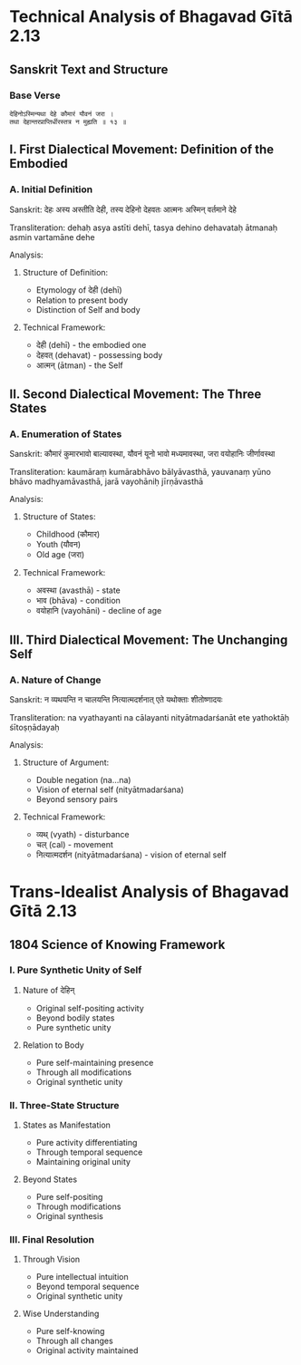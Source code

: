 # Technical Analysis of Bhagavad Gītā 2.13

## Sanskrit Text and Structure

### Base Verse
```sanskrit
देहिनोऽस्मिन्यथा देहे कौमारं यौवनं जरा ।
तथा देहान्तरप्राप्तिर्धीरस्तत्र न मुह्यति ॥ १३ ॥
```

## I. First Dialectical Movement: Definition of the Embodied

### A. Initial Definition
Sanskrit:
देहः अस्य अस्तीति देही, तस्य देहिनो देहवतः आत्मनः अस्मिन् वर्तमाने देहे

Transliteration:
dehaḥ asya astīti dehī, tasya dehino dehavataḥ ātmanaḥ asmin vartamāne dehe

Analysis:
1. Structure of Definition:
   - Etymology of देही (dehī)
   - Relation to present body
   - Distinction of Self and body

2. Technical Framework:
   - देही (dehī) - the embodied one
   - देहवत् (dehavat) - possessing body
   - आत्मन् (ātman) - the Self

## II. Second Dialectical Movement: The Three States

### A. Enumeration of States
Sanskrit:
कौमारं कुमारभावो बाल्यावस्था, यौवनं यूनो भावो मध्यमावस्था, जरा वयोहानिः जीर्णावस्था

Transliteration:
kaumāraṃ kumārabhāvo bālyāvasthā, yauvanaṃ yūno bhāvo madhyamāvasthā, jarā vayohāniḥ jīrṇāvasthā

Analysis:
1. Structure of States:
   - Childhood (कौमार)
   - Youth (यौवन)
   - Old age (जरा)

2. Technical Framework:
   - अवस्था (avasthā) - state
   - भाव (bhāva) - condition
   - वयोहानि (vayohāni) - decline of age

## III. Third Dialectical Movement: The Unchanging Self

### A. Nature of Change
Sanskrit:
न व्यथयन्ति न चालयन्ति नित्यात्मदर्शनात् एते यथोक्ताः शीतोष्णादयः

Transliteration:
na vyathayanti na cālayanti nityātmadarśanāt ete yathoktāḥ śītoṣṇādayaḥ

Analysis:
1. Structure of Argument:
   - Double negation (na...na)
   - Vision of eternal self (nityātmadarśana)
   - Beyond sensory pairs

2. Technical Framework:
   - व्यथ् (vyath) - disturbance
   - चल् (cal) - movement
   - नित्यात्मदर्शन (nityātmadarśana) - vision of eternal self

# Trans-Idealist Analysis of Bhagavad Gītā 2.13

## 1804 Science of Knowing Framework

### I. Pure Synthetic Unity of Self

1. Nature of देहिन्
   - Original self-positing activity
   - Beyond bodily states
   - Pure synthetic unity

2. Relation to Body
   - Pure self-maintaining presence
   - Through all modifications
   - Original synthetic unity

### II. Three-State Structure

1. States as Manifestation
   - Pure activity differentiating
   - Through temporal sequence
   - Maintaining original unity

2. Beyond States
   - Pure self-positing
   - Through modifications
   - Original synthesis

### III. Final Resolution

1. Through Vision
   - Pure intellectual intuition
   - Beyond temporal sequence
   - Original synthetic unity

2. Wise Understanding
   - Pure self-knowing
   - Through all changes
   - Original activity maintained

